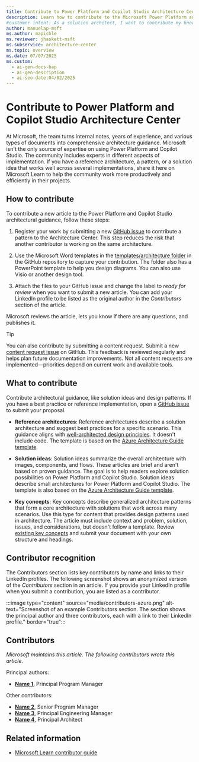 ```yaml
---
title: Contribute to Power Platform and Copilot Studio Architecture Center
description: Learn how to contribute to the Microsoft Power Platform and Copilot Studio Architecture Center.
#customer intent: As a solution architect, I want to contribute my knowledge to the reference architectures and solution ideas in the architecture center so that others can learn from my experience.  
author: manuelap-msft
ms.author: mapichle
ms.reviewer: jhaskett-msft
ms.subservice: architecture-center
ms.topic: overview
ms.date: 07/07/2025
ms.custom:
  - ai-gen-docs-bap
  - ai-gen-description
  - ai-seo-date:04/02/2025
---
```


# Contribute to Power Platform and Copilot Studio Architecture Center

At Microsoft, the team turns internal notes, years of experience, and various types of documents into comprehensive architecture guidance. Microsoft isn't the only source of expertise on using Power Platform and Copilot Studio. The community includes experts in different aspects of implementation. If you have a reference architecture, a pattern, or a solution idea that works well across several implementations, share it here on Microsoft Learn to help the community work more productively and efficiently in their projects.

## How to contribute

To contribute a new article to the Power Platform and Copilot Studio architectural guidance, follow these steps:

1. Register your work by submitting a new [GitHub issue](https://github.com/microsoft/PowerPnPGuidanceHub/issues/new?template=new_architecture_submission.yml) to contribute a pattern to the Architecture Center. This step reduces the risk that another contributor is working on the same architecture.

1. Use the Microsoft Word templates in the [templates/architecture folder](https://github.com/microsoft/PowerPnPGuidanceHub/tree/main/templates/architecture) in the GitHub repository to capture your contribution. The folder also has a PowerPoint template to help you design diagrams. You can also use Visio or another design tool.

1. Attach the files to your GitHub issue and change the label to *ready for review* when you want to submit a new article. You can add your LinkedIn profile to be listed as the original author in the *Contributors* section of the article.

Microsoft reviews the article, lets you know if there are any questions, and publishes it.

> [!TIP]
> You can also contribute by submitting a content request. Submit a new [content request issue](https://github.com/microsoft/PowerPnPGuidanceHub/issues/new?template=contentrequest.yml) on GitHub. This feedback is reviewed regularly and helps plan future documentation improvements. Not all content requests are implemented&mdash;priorities depend on current work and available tools.

## What to contribute

Contribute architectural guidance, like solution ideas and design patterns. If you have a best practice or reference implementation, open a [GitHub issue](https://github.com/microsoft/PowerPnPGuidanceHub/issues/new?template=new_architecture_submission.yml) to submit your proposal.

- **Reference architectures**: Reference architectures describe a solution architecture and suggest best practices for a specific scenario. This guidance aligns with [well-architected design principles](/power-platform/well-architected/). It doesn't include code. The template is based on the [Azure Architecture Guide template](/contribute/content/architecture-center/aac-contribute).

- **Solution ideas**: Solution ideas summarize the overall architecture with images, components, and flows. These articles are brief and aren't based on proven guidance. The goal is to help readers explore solution possibilities on Power Platform and Copilot Studio. Solution ideas describe small architectures for Power Platform and Copilot Studio. The template is also based on the [Azure Architecture Guide template](/contribute/content/architecture-center/aac-contribute).

- **Key concepts**: Key concepts describe generalized architecture patterns that form a core architecture with solutions that work across many scenarios. Use this type for content that provides design patterns used in architecture. The article must include context and problem, solution, issues, and considerations, but doesn't follow a template. Review [existing key concepts](key-concepts/index.md) and submit your document with your own structure and headings.

## Contributor recognition

The Contributors section lists key contributors by name and links to their LinkedIn profiles. The following screenshot shows an anonymized version of the *Contributors* section in an article. If you provide your LinkedIn profile when you submit a contribution, you are listed as a contributor.

:::image type="content" source="media/contributors-azure.png" alt-text="Screenshot of an example Contributors section. The section shows the principal author and three contributors, each with a link to their LinkedIn profile." border="true":::

## Contributors

*Microsoft maintains this article. The following contributors wrote this article.*

Principal authors:

- **[Name 1](https://www.linkedin.com/)**, Principal Program Manager

Other contributors:

- **[Name 2](https://www.linkedin.com/)**, Senior Program Manager
- **[Name 3](https://www.linkedin.com/)**, Principal Engineering Manager
- **[Name 4](https://www.linkedin.com/)**, Principal Architect

## Related information

- [Microsoft Learn contributor guide](/contribute/)
